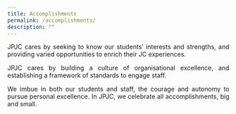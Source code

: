 ```yaml
---
title: Accomplishments
permalink: /accomplishments/
description: ""
---
```

<div align=justify>
<p>
JPJC cares by seeking to know our students’ interests and strengths, and providing varied opportunities to enrich their JC experiences.</p>

<p>
JPJC cares by building a culture of organisational excellence, and establishing a framework of standards to engage staff.</p>

<p>
We imbue in both our students and staff, the courage and autonomy to pursue personal excellence. In JPJC, we celebrate all accomplishments, big and small.</p>